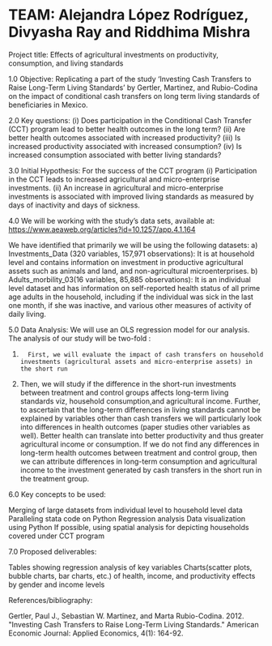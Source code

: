 # TEAM: Alejandra López Rodríguez, Divyasha Ray and Riddhima Mishra

Project title: Effects of agricultural investments on productivity, consumption, and living standards

1.0 Objective: 
Replicating a part of the study ‘Investing Cash Transfers to Raise Long-Term Living Standards’ by Gertler, Martinez, and Rubio-Codina on the impact of conditional cash transfers on long term living standards of beneficiaries in Mexico.

2.0 Key questions: 
     (i) Does participation in the Conditional Cash Transfer (CCT) program lead to better health outcomes in the long term?
     (ii) Are better health outcomes associated with increased productivity?
     (iii) Is increased productivity associated with increased consumption?
     (iv) Is increased consumption associated with better living standards?

3.0 Initial Hypothesis:
    For the success of the CCT program
    (i) Participation in the CCT leads to increased agricultural and micro-enterprise investments.
    (ii) An increase in agricultural and micro-enterprise investments is associated with improved living standards as measured by days of          inactivity and days of sickness.
 
 4.0 We will be working with the study’s data sets, available at: https://www.aeaweb.org/articles?id=10.1257/app.4.1.164 

We have identified that primarily we will be using the following datasets:
a)     Investments_Data (320 variables, 157,971 observations): It is at household level and contains information on investment in productive agricultural assets such as animals and land, and non-agricultural microenterprises.
b)     Adults_morbility_03(16 variables, 85,885 observations): It is an individual level dataset and has information on self-reported health status of all prime age adults in the household, including if the individual was sick in the last one month, if she was inactive, and various other measures of activity of daily living.

5.0 Data Analysis: We will use an OLS regression model for our analysis. The analysis of our study will be two-fold :
1.       First, we will evaluate the impact of cash transfers on household investments (agricultural assets and micro-enterprise assets) in the short run
2.   Then, we will study if the difference in the short-run investments between treatment and control groups affects long-term living standards viz, household consumption,and agricultural income. Further, to ascertain that the long-term differences in living standards cannot be explained by variables other than cash transfers we will particularly look into differences in health outcomes (paper studies other variables as well). Better health can translate into better productivity and thus greater agricultural income or consumption. If we do not find any differences in long-term health outcomes between treatment and control group, then we can attribute differences in long-term consumption and agricultural income to the investment generated by cash transfers in the short run in the treatment group. 

6.0 Key concepts to be used:

Merging of large datasets from individual level to household level data
Paralleling stata code on Python
Regression analysis
Data visualization using Python
If possible, using spatial analysis for depicting households covered under CCT program

7.0 Proposed deliverables:

Tables showing regression analysis of key variables
Charts(scatter plots, bubble charts, bar charts, etc.) of health, income, and productivity effects by gender and income levels

References/bibliography:

Gertler, Paul J., Sebastian W. Martinez, and Marta Rubio-Codina. 2012. "Investing Cash Transfers to Raise Long-Term Living Standards." American Economic Journal: Applied Economics, 4(1): 164-92.

